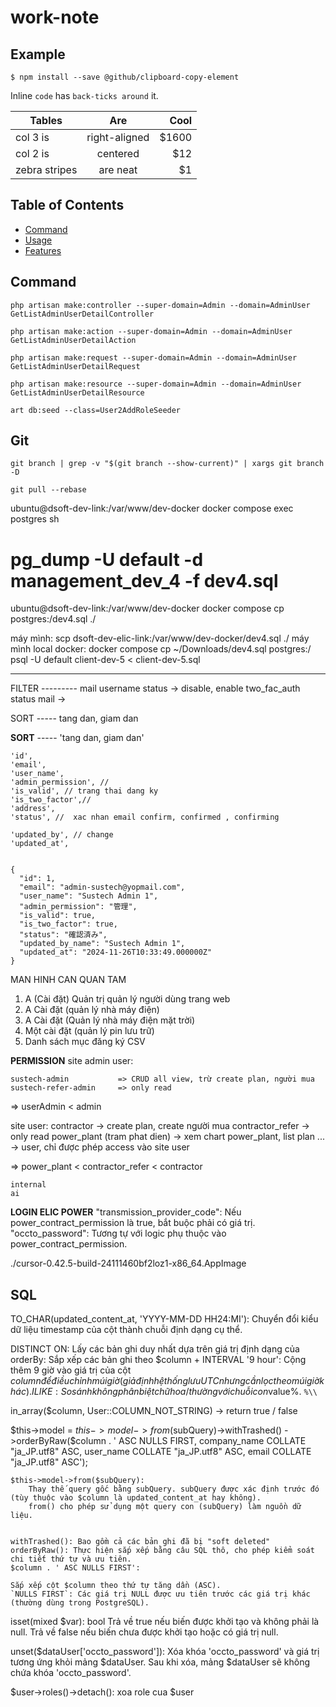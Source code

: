 # work-note

## Example

```
$ npm install --save @github/clipboard-copy-element
```

Inline `code` has `back-ticks around` it.

| Tables        |      Are      |  Cool |
| ------------- | :-----------: | ----: |
| col 3 is      | right-aligned | $1600 |
| col 2 is      |   centered    |   $12 |
| zebra stripes |   are neat    |    $1 |

## Table of Contents
- [Command](#command)
- [Usage](#usage)
- [Features](#features)


## Command
```
php artisan make:controller --super-domain=Admin --domain=AdminUser GetListAdminUserDetailController
```
```
php artisan make:action --super-domain=Admin --domain=AdminUser GetListAdminUserDetailAction
```
```
php artisan make:request --super-domain=Admin --domain=AdminUser GetListAdminUserDetailRequest 
```
```
php artisan make:resource --super-domain=Admin --domain=AdminUser GetListAdminUserDetailResource
```

```
art db:seed --class=User2AddRoleSeeder
```

## Git
```
git branch | grep -v "$(git branch --show-current)" | xargs git branch -D
```

```
git pull --rebase
```


ubuntu@dsoft-dev-link:/var/www/dev-docker docker compose exec postgres sh
# pg_dump -U default -d management_dev_4 -f dev4.sql
ubuntu@dsoft-dev-link:/var/www/dev-docker docker compose cp postgres:/dev4.sql ./

máy mình: scp dsoft-dev-elic-link:/var/www/dev-docker/dev4.sql ./
máy mình local docker: docker compose cp ~/Downloads/dev4.sql postgres:/
psql -U default client-dev-5 < client-dev-5.sql





-----



FILTER ---------
mail
username
status  -> disable, enable
two_fac_auth
status mail -> 

SORT -----
tang dan, giam dan


**SORT** -----
'tang dan, giam dan'


    'id',
    'email',
    'user_name',
    'admin_permission', //
    'is_valid', // trang thai dang ky
    'is_two_factor',//
    'address',
    'status', //  xac nhan email confirm, confirmed , confirming

    'updated_by', // change
    'updated_at',


    {
      "id": 1,
      "email": "admin-sustech@yopmail.com",
      "user_name": "Sustech Admin 1",
      "admin_permission": "管理",
      "is_valid": true,
      "is_two_factor": true,
      "status": "確認済み",
      "updated_by_name": "Sustech Admin 1",
      "updated_at": "2024-11-26T10:33:49.000000Z"
    }


MAN HINH CAN QUAN TAM
1. A (Cài đặt) Quản trị quản lý người dùng trang web
2. A Cài đặt (quản lý nhà máy điện)
3. A Cài đặt (Quản lý nhà máy điện mặt trời)
4. Một cài đặt (quản lý pin lưu trữ)
5. Danh sách mục đăng ký CSV




**PERMISSION**
site admin user:

    sustech-admin           => CRUD all view, trừ create plan, người mua 
    sustech-refer-admin     => only read

=> userAdmin < admin

site user:
    contractor          -> create plan, create người mua
    contractor_refer    -> only read
    power_plant (tram phat dien)         -> xem chart power_plant, list plan ... -> user, chỉ được phép access vào site user

=> power_plant < contractor_refer < contractor 

    internal 
    ai   


**LOGIN ELIC POWER**
"transmission_provider_code": Nếu power_contract_permission là true, bắt buộc phải có giá trị.
"occto_password": Tương tự với logic phụ thuộc vào power_contract_permission.

./cursor-0.42.5-build-24111460bf2loz1-x86_64.AppImage



## SQL
TO_CHAR(updated_content_at, 'YYYY-MM-DD HH24:MI'): Chuyển đổi kiểu dữ liệu timestamp của cột thành chuỗi định dạng cụ thể.

DISTINCT ON: Lấy các bản ghi duy nhất dựa trên giá trị định dạng của 
orderBy: Sắp xếp các bản ghi theo
$column + INTERVAL '9 hour': Cộng thêm 9 giờ vào giá trị của cột $column để điều chỉnh múi giờ (giả định hệ thống lưu UTC nhưng cần lọc theo múi giờ khác).
ILIKE: So sánh không phân biệt chữ hoa/thường với chuỗi con %$value%. `%\\`

in_array($column, User::COLUMN_NOT_STRING) -> return true / false


$this->model = $this->model->from($subQuery)->withTrashed()
    ->orderByRaw($column . ' ASC NULLS FIRST, company_name COLLATE "ja_JP.utf8" ASC, user_name COLLATE "ja_JP.utf8" ASC, email COLLATE "ja_JP.utf8" ASC');

    $this->model->from($subQuery):
        Thay thế query gốc bằng subQuery. subQuery được xác định trước đó (tùy thuộc vào $column là updated_content_at hay không).
        from() cho phép sử dụng một query con (subQuery) làm nguồn dữ liệu.


    withTrashed(): Bao gồm cả các bản ghi đã bị "soft deleted" 
    orderByRaw(): Thực hiện sắp xếp bằng câu SQL thô, cho phép kiểm soát chi tiết thứ tự và ưu tiên.
    $column . ' ASC NULLS FIRST':

    Sắp xếp cột $column theo thứ tự tăng dần (ASC).
    `NULLS FIRST`: Các giá trị NULL được ưu tiên trước các giá trị khác (thường dùng trong PostgreSQL).


isset(mixed $var): bool
    Trả về true nếu biến được khởi tạo và không phải là null.
    Trả về false nếu biến chưa được khởi tạo hoặc có giá trị null.


unset($dataUser['occto_password']):
    Xóa khóa 'occto_password' và giá trị tương ứng khỏi mảng $dataUser.
    Sau khi xóa, mảng $dataUser sẽ không chứa khóa 'occto_password'.

$user->roles()->detach(): xoa role cua $user